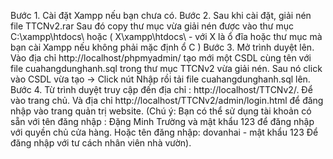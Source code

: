 ﻿Bước 1. Cài đặt Xampp nếu bạn chưa có.
Bước 2. Sau khi cài đặt, giải nén file   TTCNv2.rar Sau đó copy thư mục vừa giải nén được vào thư mục C:\xampp\htdocs\ 
	hoặc ( X\xampp\htdocs\ - với X là ổ đĩa hoặc thư mục mà bạn cài Xampp nếu không phải mặc định ổ C )
Bước 3. Mở trình duyệt lên. Vào địa chỉ http://localhost/phpmyadmin/ 
	tạo mới một CSDL cùng tên với file cuahangdunghanh.sql trong thư mục TTCNv2 vừa giải nén. Sau nó click vào CSDL vừa tạo ->
	Click nút Nhập rồi tải file cuahangdunghanh.sql lên. 
Bước 4. Từ trình duyệt truy cập đến địa chỉ : http://localhost/TTCNv2/. Để vào trang chủ.
	Và địa chỉ http://localhost/TTCNv2/admin/login.html để đăng nhập vào trang quản trị website.
	(Chú ý: Bạn có thể sử dụng tài khoản có sẵn với tên đăng nhập :
	 Đặng Minh Trường và mật khẩu 123 để đăng nhập với quyền chủ cửa hàng. 
	 Hoặc tên đăng nhập: dovanhai - mật khẩu 123
	 Để đăng nhập với tư cách nhân viên nhà vườn).